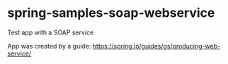 # spring-samples-soap-webservice
Test app with a SOAP service

App was created by a guide: https://spring.io/guides/gs/producing-web-service/